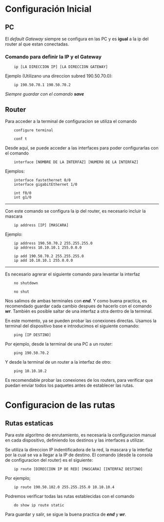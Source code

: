 # Configuración Inicial
PC
---
El *default Gateway* siempre se configura en las PC y es **igual** a la ip del router al que estan conectadas.
### Comando para definir la IP y el Gateway

        ip [LA DIRECCION IP] [LA DIRECCION GATEWAY]

Ejemplo (Utilizano una direccion subred 190.50.70.0):  

        ip 190.50.70.1 190.50.70.2

_Siempre guardar con el comando **save**_



Router
---
Para acceder a la terminal de configuracion se utiliza el comando

        configure terminal

        conf t

Desde aqui, se puede acceder a las interfaces para poder configurarlas con el comando

        interface [NOMBRE DE LA INTERFAZ] [NUMERO DE LA INTERFAZ]
Ejemplos:

        interface fastethernet 0/0
        interface gigabitEthernet 1/0

        int f0/0
        int g1/0

---

Con este comando se configura la ip del router, es necesario incluir la mascara 

        ip address [IP] [MASCARA]
Ejemplo:

        ip address 190.50.70.2 255.255.255.0
        ip address 10.10.10.1 255.0.0.0
        
        ip add 190.50.70.2 255.255.255.0
        ip add 10.10.10.1 255.0.0.0

---
Es necesario agrerar el siguiente comando para levantar la interfaz

        no shutdown

        no shut

Nos salimos de ambas terminales con ***end***. Y como buena practica, es recomendado guardar cada cambio despues de hacerlo con el comando ***wr***. También es posible saltar de una interfaz a otra dentro de la terminal.

En este momento, ya se pueden probar las conexiones directas. Usamos la terminal del dispositivo base e introducimos el siguiente comando:

        ping [IP DESTINO]
Por ejemplo, desde la terminal de una PC a un router:
        
        ping 190.50.70.2
Y desde la terminal de un router a la interfaz de otro:

        ping 10.10.10.2
Es recomendable probar las conexiones de los routers, para verificar que puedan enviar todos los paquetes antes de establecer las rutas.
# Configuracion de las rutas
## Rutas estaticas
Para este algoritmo de enrutamiento, es necesaria la configuracion manual en cada dispositivo, definiendo los destinos y las interfaces a utilizar.  

Se utiliza la direccion IP indentificadora de la red, la mascara y la interfaz por la cual se va a llegar a la IP de destino. El comando (desde la consola de configuracion del router) es el siguiente:

        ip route [DIRECCION IP DE RED] [MASCARA] [INTERFAZ DESTINO]
Por ejemplo;

        ip route 190.50.102.0 255.255.255.0 10.10.10.4

Podremos verificar todas las rutas establecidas con el comando

        do show ip route static
Para guardar y salir, se sigue la buena practica de ***end*** y ***wr***.